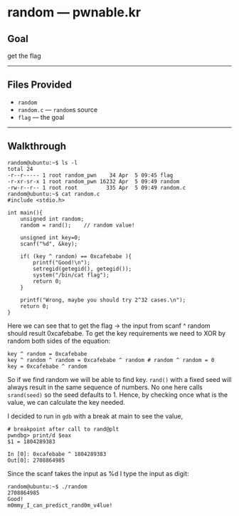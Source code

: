 # random — pwnable.kr

## Goal

get the flag

---

## Files Provided

* `random`
* `random.c` — `random`s source
* `flag` — the goal

---

## Walkthrough

```shell
random@ubuntu:~$ ls -l
total 24
-r--r----- 1 root random_pwn    34 Apr  5 09:45 flag
-r-xr-sr-x 1 root random_pwn 16232 Apr  5 09:49 random
-rw-r--r-- 1 root root         335 Apr  5 09:49 random.c
random@ubuntu:~$ cat random.c
#include <stdio.h>

int main(){
	unsigned int random;
	random = rand();	// random value!

	unsigned int key=0;
	scanf("%d", &key);

	if( (key ^ random) == 0xcafebabe ){
		printf("Good!\n");
		setregid(getegid(), getegid());
		system("/bin/cat flag");
		return 0;
	}

	printf("Wrong, maybe you should try 2^32 cases.\n");
	return 0;
}
```

Here we can see that to get the flag -> the input from scanf ^ random should result 0xcafebabe.
To get the key requirements we need to XOR by random both sides of the equation:
```shell
key ^ random = 0xcafebabe
key ^ random ^ random = 0xcafebabe ^ random # random ^ random = 0
key = 0xcafebabe ^ random
```

So if we find random we will be able to find key.
`rand()` with a fixed seed will always result in the same sequence of numbers.
No one here calls `srand(seed)` so the seed defaults to 1.
Hence, by checking once what is the value, we can calculate the key needed.

I decided to run in `gdb` with a break at main to see the value,
```shell
# breakpoint after call to rand@plt
pwndbg> print/d $eax
$1 = 1804289383
```
```shell
In [0]: 0xcafebabe ^ 1804289383
Out[0]: 2708864985
```

Since the scanf takes the input as %d I type the input as digit:
```shell
random@ubuntu:~$ ./random
2708864985
Good!
m0mmy_I_can_predict_rand0m_v4lue!
```
